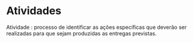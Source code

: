 # Atividades

Atividade : processo de identificar as ações específicas que deverão ser realizadas para que sejam produzidas as entregas previstas.
